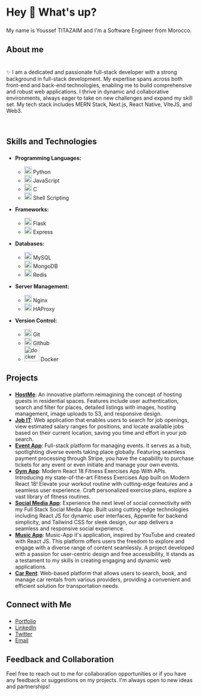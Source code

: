 <h1 align="left">Hey 👋 What's up?</h1>

###

<p align="left">My name is Youssef TITAZAIM and I'm a Software Engineer from Morocco.</p>

###

<h2 align="left">About me</h2>

###

<p align="left"><br>✨ I am a dedicated and passionate full-stack developer with a strong background in full-stack development. My expertise spans across both front-end and back-end technologies, enabling me to build comprehensive and robust web applications. I thrive in dynamic and collaborative environments, always eager to take on new challenges and expand my skill set. My tech stack includes MERN Stack, Next.js, React Native, ViteJS, and Web3.






<br></p>

###

<h2 align="left">Skills and Technologies</h2>

###

- **Programming Languages:**
  - <img src="https://cdn.jsdelivr.net/gh/devicons/devicon/icons/python/python-original.svg" height="20" alt="python logo"  /> Python
  - <img src="https://cdn.jsdelivr.net/gh/devicons/devicon/icons/javascript/javascript-original.svg" height="20" alt="javascript logo"  /> JavaScript
  - <img src="https://cdn.jsdelivr.net/gh/devicons/devicon/icons/c/c-original.svg" height="20" alt="c logo"  /> C
  - <img src="https://cdn.jsdelivr.net/gh/devicons/devicon/icons/bash/bash-original.svg" height="20" alt="shell scripting logo"  /> Shell Scripting

- **Frameworks:**
  - <img src="https://cdn.jsdelivr.net/gh/devicons/devicon/icons/flask/flask-original.svg" height="20" alt="flask logo"  /> Flask
  - <img src="https://cdn.jsdelivr.net/gh/devicons/devicon/icons/express/express-original.svg" height="20" alt="express logo"  /> Express

- **Databases:**
  - <img src="https://cdn.jsdelivr.net/gh/devicons/devicon/icons/mysql/mysql-original.svg" height="20" alt="mysql logo"  /> MySQL
  - <img src="https://cdn.jsdelivr.net/gh/devicons/devicon/icons/mongodb/mongodb-original.svg" height="20" alt="mongodb logo"  /> MongoDB
  - <img src="https://cdn.jsdelivr.net/gh/devicons/devicon/icons/redis/redis-original.svg" height="20" alt="redis logo"  /> Redis

- **Server Management:**
  - <img src="https://cdn.jsdelivr.net/gh/devicons/devicon/icons/nginx/nginx-original.svg" height="20" alt="nginx logo"  /> Nginx
  - <img src="https://cdn.jsdelivr.net/gh/devicons/devicon/icons/haproxy/haproxy-original.svg" height="20" alt="haproxy logo"  /> HAProxy

- **Version Control:**
  - <img src="https://cdn.jsdelivr.net/gh/devicons/devicon/icons/git/git-original.svg" height="20" alt="git logo"  /> Git
  - <img src="https://cdn.jsdelivr.net/gh/devicons/devicon/icons/github/github-original.svg" height="20" alt="github logo"  /> Github
  - <img src="https://cdn.jsdelivr.net/gh/devicons/devicon/icons/docker/docker-plain-wordmark.svg" height="40" alt="docker logo"  /> Docker

###

<h2 align="left">Projects</h2>

###

- **[HostMe](https://hostme-application.vercel.app/)**: An innovative platform reimagining the concept of hosting guests in residential spaces. Features include user authentication, search and filter for places, detailed listings with images, hosting management, image uploads to S3, and responsive design.
- **[Job IT](https://scann-application.vercel.app/)**: Web application that enables users to search for job openings, view estimated salary ranges for positions, and locate available jobs based on their current location, saving you time and effort in your job search.
- **[Event App](https://evently9.me/)**: Full-stack platform for managing events. It serves as a hub, spotlighting diverse events taking place globally. Featuring seamless payment processing through Stripe, you have the capability to purchase tickets for any event or even initiate and manage your own events.
- **[Gym App](https://app-gym-titay.netlify.app/)**: Modern React 18 Fitness Exercises App With APIs. Introducing my state-of-the-art Fitness Exercises App built on Modern React 18! Elevate your workout routine with cutting-edge features and a seamless user experience. Craft personalized exercise plans, explore a vast library of fitness routines.
- **[Social Media App](https://titay-app-social-media.vercel.app/)**: Experience the next level of social connectivity with my Full Stack Social Media App. Built using cutting-edge technologies including React JS for dynamic user interfaces, Appwrite for backend simplicity, and Tailwind CSS for sleek design, our app delivers a seamless and responsive social experience.
- **[Music App](https://6560d9936234c40579e42467--spiffy-mousse-c59935.netlify.app/)**: Music-App it's application, inspired by  YouTube and created with React JS. This platform offers users the freedom to explore and engage with a diverse range of content seamlessly. A project developed with a passion for user-centric design and free accessibility, it stands as a testament to my skills in creating engaging and dynamic web applications.
- **[Car Rent](https://cars-showcase-mu-beige.vercel.app/)**: Web-based platform that allows users to search, book, and manage car rentals from various providers, providing a convenient and efficient solution for transportation needs.

###

<h2 align="left">Connect with Me</h2>

###

- [Portfolio](https://portfolio-titazaim.vercel.app/)
- [LinkedIn](https://www.linkedin.com/in/youssef-titazaim-%F0%9F%92%BB-0a6703180/)
- [Twitter](https://x.com/titaytech)
- [Email](mailto:yousseftitazaim@gmail.com)


### 


<h2 align="left">Feedback and Collaboration</h2>

<p align="left">Feel free to reach out to me for collaboration opportunities or if you have any feedback or suggestions on my projects. I'm always open to new ideas and partnerships!</p>

